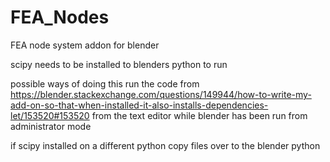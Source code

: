 # FEA_Nodes
 FEA node system addon for blender

scipy needs to be installed to blenders python to run

possible ways of doing this
run the code from https://blender.stackexchange.com/questions/149944/how-to-write-my-add-on-so-that-when-installed-it-also-installs-dependencies-let/153520#153520 from the text editor while blender has been run from administrator mode

if scipy installed on a different python copy files over to the blender python
